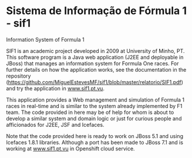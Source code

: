 Sistema de Informação de Fórmula 1 - sif1
====
Information System of Formula 1

SIF1 is an academic project developed in 2009 at University of Minho, PT.
This software program is a Java web application (J2EE and deployable in JBoss) that manages an information system for Formula One races.
For further details on how the application works, see the documentation in the repository (https://github.com/MiguelEstevesMF/sif1/blob/master/relatorio/SIF1.pdf) and try the application in www.sif1.pt.vu.

This application provides a Web management and simulation of Formula 1 races in real-time and is similar to the system already implemented by F1 team.
The code provided in here may be of help for whom is about to develop a similar system and domain logic or just for curious people and afficionados for J2EE, JSF and Icefaces.

Note that the code provided here is ready to work on JBoss 5.1 and using Icefaces 1.8.1 libraries.
Although a port has been made to JBoss 7.1 and is working at www.sif1.pt.vu in Openshift cloud service.
